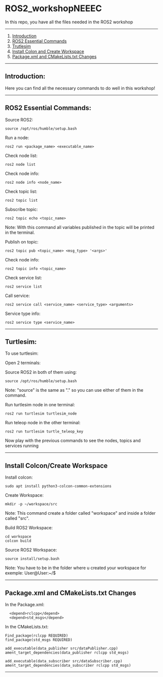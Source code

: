 # ROS2_workshopNEEEC
In this repo, you have all the files needed in the ROS2 workshop

------

1. [Introduction](#Introduction)
2. [ROS2 Essential Commands](#ROS2-Essential-Commands)
3. [Trutlesim](#Turtlesim)
4. [Install Colon and Create Workspace](#Install-Colcon/Create-Workspace)
5. [Package.xml and CMakeLists.txt Changes](#Package.xml-and-CMakeLists.txt-Changes)

------

## Introduction:

Here you can find all the necessary commands to do well in this  workshop!

------

## ROS2 Essential Commands:

Source ROS2:
```
source /opt/ros/humble/setup.bash
```

Run a node:
```
ros2 run <package_name> <executable_name>
```

Check node list:
```
ros2 node list
```

Check node info:
```
ros2 node info <node_name>
```

Check topic list:
```
ros2 topic list
```

Subscribe topic:
```
ros2 topic echo <topic_name>
```
Note: With this command all variables published in the topic will be printed in the terminal.

Publish on topic:
```
ros2 topic pub <topic_name> <msg_type> '<args>'
```

Check node info:
```
ros2 topic info <topic_name>
```

Check service list:
```
ros2 service list
```

Call service:
```
ros2 service call <service_name> <service_type> <arguments>
```

Service type info:
```
ros2 service type <service_name>
```

------

## Turtlesim:
To use turtlesim:

Open 2 terminals:

Source ROS2 in both of them using:
```
source /opt/ros/humble/setup.bash
```
Note: "source" is the same as "." so you can use either of them in the command.

Run turtlesim node in one terminal:
```
ros2 run turtlesim turtlesim_node
```
Run teleop node in the other terminal:
```
ros2 run turtlesim turtle_teleop_key
```
Now play with the previous commands to see the nodes, topics and services running

------

## Install Colcon/Create Workspace

Install colcon:
```
sudo apt install python3-colcon-common-extensions
```

Create Workspace:
```
mkdir -p ~/workspace/src
```
Note: This command create a folder called "workspace" and inside a folder called "src".

Build ROS2 Workspace:
```
cd workspace
colcon build
```

Source ROS2 Workspace:
```
source install/setup.bash
```
Note: You have to be in the folder where u created your workspace for exemple: User@User:~/<YOURWORKSPACE>$

------

## Package.xml and CMakeLists.txt Changes

In the Package.xml:
```
  <depend>rclcpp</depend>
  <depend>std_msgs</depend>
```

In the CMakeLists.txt:
```
Find_package(rclcpp REQUIRED)
find_package(std_msgs REQUIRED)

add_executable(data_publisher src/dataPublisher.cpp)
ament_target_dependencies(data_publisher rclcpp std_msgs)

add_executable(data_subscriber src/dataSubscriber.cpp)
ament_target_dependencies(data_subscriber rclcpp std_msgs)
```

------
